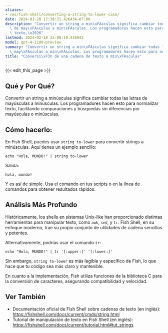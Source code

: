 ```yaml
---
aliases:
- /es/fish-shell/converting-a-string-to-lower-case/
date: 2024-01-20 17:38:21.426434-07:00
description: "Convertir un string a min\xFAsculas significa cambiar todas las letras\
  \ de may\xFAsculas a min\xFAsculas. Los programadores hacen esto para normalizar\
  \ texto,\u2026"
lastmod: 2024-02-18 23:09:10.436942
model: gpt-4-1106-preview
summary: "Convertir un string a min\xFAsculas significa cambiar todas las letras de\
  \ may\xFAsculas a min\xFAsculas. Los programadores hacen esto para normalizar texto,\u2026"
title: "Conversi\xF3n de una cadena de texto a min\xFAsculas"
---
```


{{< edit_this_page >}}

## Qué y Por Qué?

Convertir un string a minúsculas significa cambiar todas las letras de mayúsculas a minúsculas. Los programadores hacen esto para normalizar texto, facilitando comparaciones y búsquedas sin diferencias por mayúsculas o minúsculas.

## Cómo hacerlo:

En Fish Shell, puedes usar `string to-lower` para convertir strings a minúsculas. Aquí tienes un ejemplo sencillo:

```Fish Shell
echo "Hola, MUNDO!" | string to-lower
```

Salida:

```Fish Shell
hola, mundo!
```

Y es así de simple. Usa el comando en tus scripts o en la línea de comandos para obtener resultados rápidos.

## Análisis Más Profundo

Históricamente, los shells en sistemas Unix-like han proporcionado distintas herramientas para manipular texto, como `awk`, `sed`, y `tr`. Fish Shell, en su enfoque moderno, trae su propio conjunto de utilidades de cadena sencillas y potentes.

Alternativamente, podrías usar el comando `tr`:

```Fish Shell
echo "Hola, MUNDO!" | tr '[:upper:]' '[:lower:]'
```

Sin embargo, `string to-lower` es más legible y específico de Fish, lo que hace que tu código sea más claro y mantenible.

En cuanto a la implementación, Fish utiliza funciones de la biblioteca C para la conversión de caracteres, asegurando compatibilidad y velocidad.

## Ver También

- Documentación oficial de Fish Shell sobre cadenas de texto (en inglés): https://fishshell.com/docs/current/cmds/string.html
- Tutorial de manipulación de texto en Fish Shell (en inglés): https://fishshell.com/docs/current/tutorial.html#tut_strings
